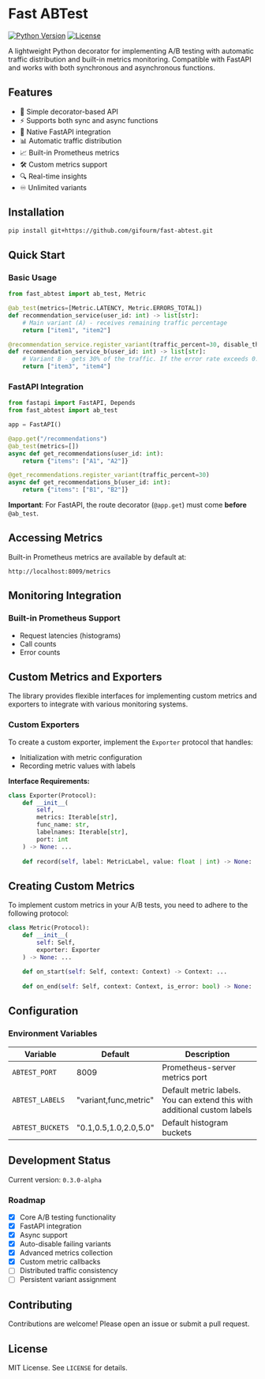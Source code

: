 # Fast ABTest

[![Python Version](https://img.shields.io/badge/python-3.10+-blue.svg)](https://www.python.org/downloads/)
[![License](https://img.shields.io/badge/license-MIT-green.svg)](https://opensource.org/licenses/MIT)

A lightweight Python decorator for implementing A/B testing with automatic traffic distribution and built-in metrics monitoring. Compatible with FastAPI and works with both synchronous and asynchronous functions.

## Features

- 🎯 Simple decorator-based API
- ⚡ Supports both sync and async functions
- 🚀 Native FastAPI integration
- 📊 Automatic traffic distribution
- 📈 Built-in Prometheus metrics
- 🛠️ Custom metrics support
- 🔍 Real-time insights
- ♾️ Unlimited variants

## Installation

```bash
pip install git+https://github.com/gifourm/fast-abtest.git
```

## Quick Start

### Basic Usage

```python
from fast_abtest import ab_test, Metric

@ab_test(metrics=[Metric.LATENCY, Metric.ERRORS_TOTAL])
def recommendation_service(user_id: int) -> list[str]:
    # Main variant (A) - receives remaining traffic percentage
    return ["item1", "item2"]

@recommendation_service.register_variant(traffic_percent=30, disable_threshold=0.2)
def recommendation_service_b(user_id: int) -> list[str]:
    # Variant B - gets 30% of the traffic. If the error rate exceeds 0.2, traffic redirection will stop.
    return ["item3", "item4"]
```

### FastAPI Integration

```python
from fastapi import FastAPI, Depends
from fast_abtest import ab_test

app = FastAPI()

@app.get("/recommendations")
@ab_test(metrics=[])
async def get_recommendations(user_id: int):
    return {"items": ["A1", "A2"]}

@get_recommendations.register_variant(traffic_percent=30)
async def get_recommendations_b(user_id: int):
    return {"items": ["B1", "B2"]}
```

**Important**: For FastAPI, the route decorator (`@app.get`) must come **before** `@ab_test`.

## Accessing Metrics

Built-in Prometheus metrics are available by default at:

```text
http://localhost:8009/metrics
```

## Monitoring Integration

### Built-in Prometheus Support
- Request latencies (histograms)
- Call counts
- Error counts

## Custom Metrics and Exporters

The library provides flexible interfaces for implementing custom metrics and exporters to integrate with various monitoring systems.

### Custom Exporters

To create a custom exporter, implement the `Exporter` protocol that handles:
- Initialization with metric configuration
- Recording metric values with labels

**Interface Requirements:**
```python
class Exporter(Protocol):
    def __init__(
        self,
        metrics: Iterable[str],
        func_name: str,
        labelnames: Iterable[str],
        port: int
    ) -> None: ...
    
    def record(self, label: MetricLabel, value: float | int) -> None: ...
```

## Creating Custom Metrics

To implement custom metrics in your A/B tests, you need to adhere to the following protocol:

```python
class Metric(Protocol):
    def __init__(
        self: Self,
        exporter: Exporter
    ) -> None: ...
    
    def on_start(self: Self, context: Context) -> Context: ...
    
    def on_end(self: Self, context: Context, is_error: bool) -> None: ...
```

## Configuration

### Environment Variables

| Variable         | Default               | Description                          |
|------------------|-----------------------|--------------------------------------|
| `ABTEST_PORT`    | 8009                | Prometheus-server metrics port       |
| `ABTEST_LABELS`  | "variant,func,metric" | Default metric labels. You can extend this with additional custom labels              |
| `ABTEST_BUCKETS` | "0.1,0.5,1.0,2.0,5.0" | Default histogram buckets |

## Development Status

Current version: `0.3.0-alpha`

### Roadmap

- [x] Core A/B testing functionality
- [x] FastAPI integration
- [x] Async support
- [x] Auto-disable failing variants
- [x] Advanced metrics collection
- [x] Custom metric callbacks
- [ ] Distributed traffic consistency
- [ ] Persistent variant assignment

## Contributing

Contributions are welcome! Please open an issue or submit a pull request.

## License

MIT License. See `LICENSE` for details.
